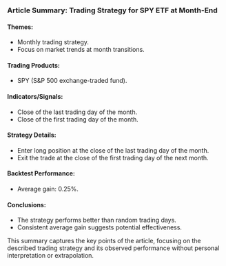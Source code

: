 ### Article Summary: Trading Strategy for SPY ETF at Month-End

#### Themes:
- Monthly trading strategy.
- Focus on market trends at month transitions.

#### Trading Products:
- SPY (S&P 500 exchange-traded fund).

#### Indicators/Signals:
- Close of the last trading day of the month.
- Close of the first trading day of the month.

#### Strategy Details:
- Enter long position at the close of the last trading day of the month.
- Exit the trade at the close of the first trading day of the next month.

#### Backtest Performance:
- Average gain: 0.25%.

#### Conclusions:
- The strategy performs better than random trading days.
- Consistent average gain suggests potential effectiveness.

This summary captures the key points of the article, focusing on the described trading strategy and its observed performance without personal interpretation or extrapolation.
